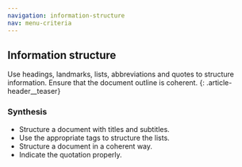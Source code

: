 ```yaml
---
navigation: information-structure
nav: menu-criteria
---
```


## Information structure

Use headings, landmarks, lists, abbreviations and quotes to structure information. Ensure that the document outline is coherent.
{: .article-header__teaser}

### Synthesis
* Structure a document with titles and subtitles.
* Use the appropriate tags to structure the lists.
* Structure a document in a coherent way.
* Indicate the quotation properly.
